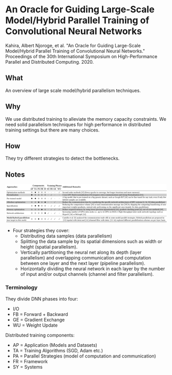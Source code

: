 # An Oracle for Guiding Large-Scale Model/Hybrid Parallel Training of Convolutional Neural Networks

Kahira, Albert Njoroge, et al. "An Oracle for Guiding Large-Scale Model/Hybrid Parallel Training of Convolutional Neural Networks." Proceedings of the 30th International Symposium on High-Performance Parallel and Distributed Computing. 2020.

## What

An overview of large scale model/hybrid parallelism techniques.

## Why

We use distributed training to alleviate the memory capacity constraints. We need solid parallelism techniques for high performance in distributed training settings but there are many choices. 

## How

They try different strategies to detect the bottlenecks.

## Notes

![Summary](figures/summary.png)

- Four strategies they cover:
  - Distributing data samples (data parallelism)
  - Splitting the data sample by its spatial dimensions such as width or height (spatial parallelism).
  - Vertically partitioning the neural net along its depth (layer parallelism) and overlapping communication and computation between one layer and the next layer (pipeline parallelism).
  - Horizontally dividing the neural network in each layer by the number of input and/or output channels (channel and filter parallelism).

### Terminology

They divide DNN phases into four:

* I/O
* FB = Forward + Backward
* GE = Gradient Exchange
* WU = Weight Update

Distributed training components:

* AP = Application (Models and Datasets)
* TA = Training Algorithms (SGD, Adam etc.)
* PA = Parallel Strategies (model of computation and communication)
* FR = Framework
* SY = Systems